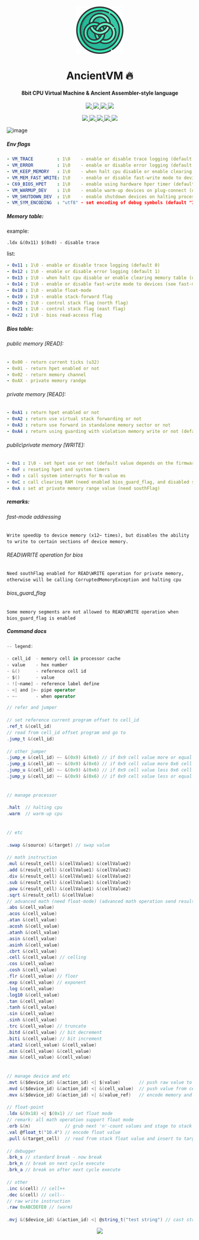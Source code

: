 <!-- Logo -->
<p align="center">
  <a href="#">
    <img height="128" width="128" src="https://raw.githubusercontent.com/0xF6/ancient_cpu/master/Rune/resource/icon.png">
  </a>
</p>

<!-- Name -->
<h1 align="center">
  AncientVM 🔥
</h1>
<!-- desc -->
<h4 align="center">
  8bit CPU Virtual Machine & Ancient Assembler-style language
</h4>
<p align="center">
  <a href="#">
    <img src="https://dev.azure.com/0xF6/AncientVM/_apis/build/status/0xF6.ancient_cpu?branchName=master">
    <img src="http://img.shields.io/:license-MIT-blue.svg">
    <img src="https://img.shields.io/github/release/0xF6/ancient_cpu.svg">
  </a>
  <a href="https://t.me/ivysola">
    <img src="https://img.shields.io/badge/Ask%20Me-Anything-1f425f.svg">
  </a>
</p>
<p align="center">
  <a href="#">
    <img src="https://forthebadge.com/images/badges/made-with-c-sharp.svg">
    <img src="https://forthebadge.com/images/badges/designed-in-ms-paint.svg">
    <img src="https://forthebadge.com/images/badges/ages-18.svg">
    <img src="https://ForTheBadge.com/images/badges/winter-is-coming.svg">
    <img src="https://forthebadge.com/images/badges/gluten-free.svg">
  </a>
</p>

  
![image](https://user-images.githubusercontent.com/13326808/60311909-e71fa900-9961-11e9-96f0-bf4c4a45681c.png)




##### Env flags 
```yaml
- VM_TRACE         : 1\0    - enable or disable trace logging (default 0)
- VM_ERROR         : 1\0    - enable or disable error logging (default 1)
- VM_KEEP_MEMORY   : 1\0    - when halt cpu disable or enable clearing memory table (default 0 - clearing)
- VM_MEM_FAST_WRITE: 1\0    - enable or disable fast-write mode to devices (see fast-mode addressing)
- C69_BIOS_HPET    : 1\0    - enable using hardware hper timer (default 0)
- VM_WARMUP_DEV    : 1\0    - enable warm-up devices on plug-connect (default 1)
- VM_SHUTDOWN_DEV  : 1\0    - enable shutdown devices on halting processor (default 1)
- VM_SYM_ENCODING  : "utf8" - set encoding of debug symbols (default "IBM037")
```

##### Memory table: 
  
example:  
```assembler
.ldx &(0x11) $(0x0) - disable trace
``` 
list: 
```yaml
- 0x11 : 1\0 - enable or disable trace logging (default 0)
- 0x12 : 1\0 - enable or disable error logging (default 1)
- 0x13 : 1\0 - when halt cpu disable or enable clearing memory table (default 0 - clearing)
- 0x14 : 1\0 - enable or disable fast-write mode to devices (see fast-mode addressing)
- 0x18 : 1\0 - enable float-mode
- 0x19 : 1\0 - enable stack-forward flag
- 0x20 : 1\0 - control stack flag (north flag)
- 0x21 : 1\0 - control stack flag (east flag)
- 0x22 : 1\0 - bios read-access flag
```

##### Bios table: 

###### public memory [READ]: 
```yaml
- 0x00 - return current ticks (u32)
- 0x01 - return hpet enabled or not
- 0x02 - return memory channel
- 0xAX - private memory randge
```
###### private memory [READ]:
```yaml
- 0xA1 : return hpet enabled or not
- 0xA2 : return use virtual stack forwarding or not
- 0xA3 : return use forward in standalone memory sector or not
- 0xA4 : return using guarding with violation memory write or not (default bios_guard_flag has enabled)
```

###### public\private memory [WRITE]: 
  
```yaml
- 0x1 : 1\0 - set hpet use or not (default value depends on the firmware)
- 0xF : reseting hpet and system timers
- 0xD : call system interrupts for N-value ms
- 0xC : call clearing RAM (need enabled bios_guard_flag, and disabled southFlag)
- 0xA : set at private memory range value (need southFlag)
```


##### remarks:
###### fast-mode addressing        
`Write speedUp to device memory (x12~ times), but disables the ability to write to certain sections of device memory.`
###### READ\WRITE operation for bios
`Need southFlag enabled for READ\WRITE operation for private memory, otherwise will be calling CorruptedMemoryException and halting cpu`
###### bios_guard_flag
`Some memory segments are not allowed to READ\WRITE operation when bios_guard_flag is enabled`
##### Command docs

```csharp
-- legend:

- cell_id  - memory cell in processor cache
- value    - hex number
- &()      - reference cell id
- $()      - value
- ![~name] - reference label define
- <| and |>- pipe operator
- ~-       - when operator
```


```csharp
// refer and jumper

// set reference current program offset to cell_id
.ref_t &(cell_id)
// read from cell_id offset program and go to
.jump_t &(cell_id)

// other jumper
.jump_e &(cell_id) ~- &(0x9) &(0x6) // if 0x9 cell value more or equal 0x6 cell value
.jump_g &(cell_id) ~- &(0x9) &(0x6) // if 0x9 cell value more 0x6 cell value 
.jump_u &(cell_id) ~- &(0x9) &(0x6) // if 0x9 cell value less 0x6 cell value 
.jump_y &(cell_id) ~- &(0x9) &(0x6) // if 0x9 cell value less or equal 0x6 cell value 


// manage processor

.halt  // halting cpu
.warm  // warm-up cpu


// etc

.swap &(source) &(target) // swap value

// math instruction
.mul &(result_cell) &(cellValue1) &(cellValue2)
.add &(result_cell) &(cellValue1) &(cellValue2)
.div &(result_cell) &(cellValue1) &(cellValue2)
.sub &(result_cell) &(cellValue1) &(cellValue2)
.pow &(result_cell) &(cellValue1) &(cellValue2)
.sqrt &(result_cell) &(cellValue)
// advanced math (need float-mode) (advanced math operation send result to stack)
.abs &(cell_value)
.acos &(cell_value)
.atan &(cell_value)
.acosh &(cell_value)
.atanh &(cell_value)
.asin &(cell_value)
.asinh &(cell_value)
.cbrt &(cell_value) 
.cell &(cell_value) // celling
.cos &(cell_value)
.cosh &(cell_value)
.flr &(cell_value) // floor
.exp &(cell_value) // exponent
.log &(cell_value)
.log10 &(cell_value)
.tan &(cell_value)
.tanh &(cell_value)
.sin &(cell_value)
.sinh &(cell_value)
.trc &(cell_value) // truncate
.bitd &(cell_value) // bit decrement
.biti &(cell_value) // bit increment
.atan2 &(cell_value) &(cell_value)
.min &(cell_value) &(cell_value)
.max &(cell_value) &(cell_value)

                              
// manage device and etc
.mvt &($device_id) &(action_id) <| $(value)       // push raw value to device_id.action_id in bus
.mvd &($device_id) &(action_id) <| &(cell_value)  // push value from cell to device_id.action_id in bus
.mvx &($device_id) &(action_id) <| &(value_ref)   // encode memory and send char-data to device

// float-point
.ldx &(0x18) <| $(0x1) // set float mode
// remark: all math operation support float mode
.orb &(n)             // grub next 'n'-count values and stage to stack
.val @float_t("10.4") // encode float value
.pull &(target_cell)  // read from stack float value and insert to target_cell

// debugger
.brk_s // standard break - now break
.brk_n // break on next cycle execute
.brk_a // break on after next cycle execute

// other
.inc &(cell) // cell++
.dec &(cell) // cell--
// raw write instruction
.raw 0xABCDEFE0 // (warm)

.mvj &($device_id) &(action_id) <| @string_t("test string") // cast string to mvt instruction
```

<p align="center">
   <a href="https://ko-fi.com/P5P7YFY5">
    <img src="https://www.ko-fi.com/img/githubbutton_sm.svg">
  </a>
</p>

